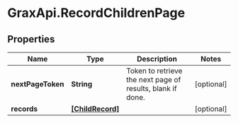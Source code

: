 # GraxApi.RecordChildrenPage

## Properties
Name | Type | Description | Notes
------------ | ------------- | ------------- | -------------
**nextPageToken** | **String** | Token to retrieve the next page of results, blank if done. | [optional] 
**records** | [**[ChildRecord]**](ChildRecord.md) |  | [optional] 
